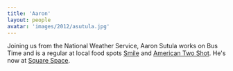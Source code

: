 ```yaml
---
title: 'Aaron'
layout: people
avatar: 'images/2012/asutula.jpg'
---
```


Joining us from the National Weather Service, Aaron Sutula works on Bus Time and is a regular at local food spots [Smile](https://instagram.com/p/zkkeNprnpF/) and [American Two Shot](https://instagram.com/americantwoshot/). He's now at [Square Space](http://www.squarespace.com/ "Build a Website - Squarespace").